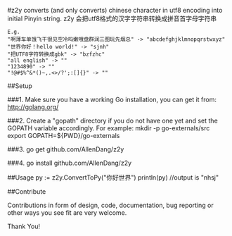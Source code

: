 #z2y converts (and only converts) chinese character in utf8 encoding into initial Pinyin string.
z2y 会把utf8格式的汉字字符串转换成拼音首字母字符串

	E.g.
	"啊薄车单饿飞干很见空冷吗嫩哦盘群润三图玩先烟总" -> "abcdefghjklmnopqrstwxyz"
	"世界你好！hello world!" -> "sjnh"
	"把UTF8字符转换成gbk" -> "bzfzhc"
	"all english" -> ""
	"1234890" -> ""
	"!@#$%^&*()~,.<>/?';:[]{}" -> ""

##Setup

###1. Make sure you have a working Go installation, you can get it from:
   http://golang.org/
   
###2. Create a "gopath" directory if you do not have one yet and set the
   GOPATH variable accordingly. For example:
   mkdir -p go-externals/src
   export GOPATH=${PWD}/go-externals

###3. go get github.com/AllenDang/z2y

###4. go install github.com/AllenDang/z2y

##Usage
	py := z2y.ConvertToPy("你好世界")
	println(py) //output is "nhsj"

##Contribute

Contributions in form of design, code, documentation, bug reporting or other
ways you see fit are very welcome.

Thank You!